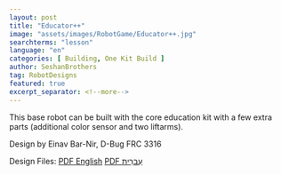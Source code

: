 ```yaml
---
layout: post
title: "Educator++"
image: "assets/images/RobotGame/Educator++.jpg"
searchterms: "lesson"
language: "en"
categories: [ Building, One Kit Build ]
author: SeshanBrothers
tag: RobotDesigns
featured: true
excerpt_separator: <!--more-->
---
```


This base robot can be built with the core education kit with a few extra parts (additional color sensor and two liftarms).

Design by Einav Bar-Nir, D-Bug FRC 3316

Design Files:
 <a href="/en/RobotGame/Educator++English.pdf">PDF English</a>
 <a href="/en/RobotGame/Educator++.pdf">PDF עִברִית</a>
